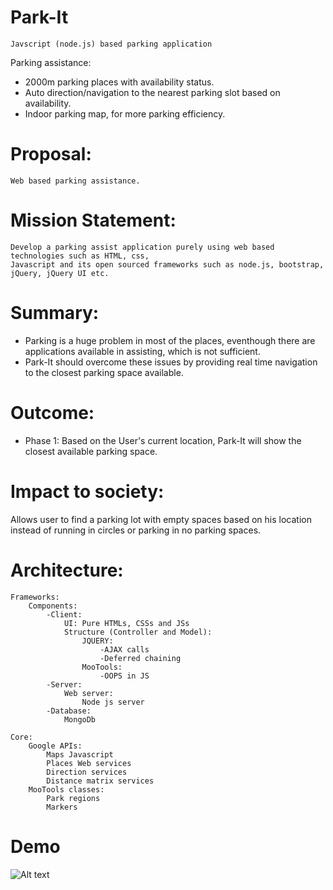 # Park-It
    Javscript (node.js) based parking application
Parking assistance:
* 2000m parking places with availability status.
* Auto direction/navigation to the nearest parking slot based on availability.
* Indoor parking map, for more parking efficiency.

# Proposal:
    Web based parking assistance.

# Mission Statement:
    Develop a parking assist application purely using web based technologies such as HTML, css, 
    Javascript and its open sourced frameworks such as node.js, bootstrap, jQuery, jQuery UI etc.
    
# Summary:
  * Parking is a huge problem in most of the places, eventhough there are applications available in assisting, which is not sufficient. 
  * Park-It should overcome these issues by providing real time navigation to the closest parking space available.

# Outcome:
  * Phase 1: Based on the User's current location, Park-It will show the closest available parking space.

# Impact to society:
  Allows user to find a parking lot with empty spaces based on his location instead of running in circles or
  parking in no parking spaces.

# Architecture:
	Frameworks:
		Components:
			-Client:
				UI: Pure HTMLs, CSSs and JSs
				Structure (Controller and Model): 
					JQUERY:
						-AJAX calls
						-Deferred chaining
					MooTools:
						-OOPS in JS
			-Server:
				Web server:
					Node js server
			-Database:
				MongoDb

	Core:
		Google APIs:
			Maps Javascript
			Places Web services
			Direction services
			Distance matrix services
		MooTools classes:
			Park regions
			Markers
			
# Demo
![Alt text](artifacts\images\ParkItGIF.gif)
